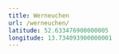 ```yaml
---
title: Werneuchen
url: /werneuchen/
latitude: 52.633476900000005
longitude: 13.734093900000001
---
```

